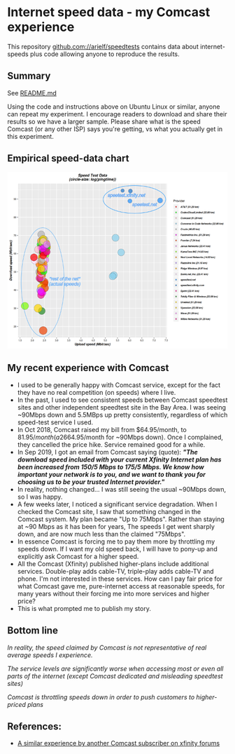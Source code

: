 # Internet speed data - my Comcast experience

This repository [github.com://arielf/speedtests](https://github.com/arielf/speedtests) contains data about internet-speeds plus code allowing anyone to reproduce the results.

## Summary

See [README.md](README.md)

Using the code and instructions above on Ubuntu Linux or similar, anyone can repeat my experiment. I encourage readers to download and share their results so we have a larger sample. Please share what is the speed Comcast (or any other ISP) says you're getting, vs what you actually get in this experiment.

## Empirical speed-data chart

![Chart of speed-tests](speedtests-annotated.png)

## My recent experience with Comcast

- I used to be generally happy with Comcast service, except for the fact they have no real competition (on speeds) where I live.
- In the past, I used to see consistent speeds between Comcast speedtest sites and other independent speedtest site in the Bay Area. I was seeing ~90Mbps down and 5.5MBps up pretty consistently, regardless of which speed-test service I used.
- In Oct 2018, Comcast raised my bill from $64.95/month, to $81.95/month (a 26% hike). When I objected to the price hike, their rep told me I'm on a 'extreme' plan, giving me "up to 150Mbs" down. Since I've never seen this speed from Comcast, not even vs their own speed-test, I objected to the price hike saying all I ask of them is to leave the price and service as-is ($64.95/month for ~90Mbps down). Once I complained, they cancelled the price hike. Service remained good for a while.
- In Sep 2019, I got an email from Comcast saying (quote): ***"The download speed included with your current Xfinity Internet plan has been increased from 150/5 Mbps to 175/5 Mbps. We know how important your network is to you, and we want to thank you for choosing us to be your trusted Internet provider."***
- In reality, nothing changed...  I was still seeing the usual ~90Mbps down, so I was happy.
- A few weeks later, I noticed a significant service degradation. When I checked the Comcast site, I saw that something changed in the Comcast system. My plan became "Up to 75Mbps". Rather than staying at ~90 Mbps as it has been for years, The speeds I get went sharply down, and are now much less than the claimed "75Mbps".
- In essence Comcast is forcing me to pay them more by throttling my speeds down. If I want my old speed back, I will have to pony-up and explicitly ask Comcast for a higher speed.
- All the Comcast (Xfinity) published higher-plans include additional services. Double-play adds cable-TV, triple-play adds cable-TV and phone. I'm not interested in these services. How can I pay fair price for what Comcast gave me, pure-internet access at reasonable speeds, for many years without their forcing me into more services and higher price?
- This is what prompted me to publish my story.

## Bottom line

_In reality, the speed claimed by Comcast is *not representative of real average speeds* I experience._

_The service levels are *significantly worse* when accessing most or even all parts of the internet (except Comcast dedicated and misleading speedtest sites)_

_Comcast is throttling speeds down in order to push customers to higher-priced plans_

## References:

- [A similar experience by another Comcast subscriber on xfinity forums](https://forums.xfinity.com/t5/Your-Home-Network/Proof-Comcast-Throttling-Internet-Speeds/td-p/3056103)


